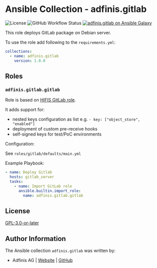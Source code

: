 # Ansible Collection - adfinis.gitlab

![License](https://img.shields.io/github/license/adfinis/ansible-collection-gitlab)
![GitHub Workflow Status](https://img.shields.io/github/actions/workflow/status/adfinis/ansible-collection-gitlab/ansible-lint.yml)
[![adfinis.gitlab on Ansible Galaxy](https://img.shields.io/badge/collection-adfinis.gitlab-blue)](https://galaxy.ansible.com/ui/repo/published/adfinis/gitlab/)


This role deploys GitLab package on Debian server.

To use the role add following to the `requirements.yml`:

```yaml
collections:
  - name: adfinis.gitlab
    version: 1.0.0
```

## Roles

### `adfinis.gitlab.gitlab`

Role is based on [HIFIS GitLab role](https://github.com/hifis-net/ansible-collection-toolkit/tree/main/roles/gitlab).

It adds support for:
- nested keys configuration as list e.g. `- key: ["object_store", "enabled"]`
- deployment of custom pre-receive hooks
- self-signed keys for test/PoC environments

Configuration:

See `roles/gitlab/defaults/main.yml`

Example Playbook:

```yaml
- name: Deploy Gitlab
  hosts: gitlab_server
  tasks:
    - name: Import GitLab role
      ansible.builtin.import_role:
        name: adfinis.gitlab.gitlab
```

## License

[GPL-3.0-or-later](https://github.com/adfinis-sygroup/ansible-collection-gitlab/blob/main/LICENSE)

## Author Information

The Ansible collection `adfinis.gitlab` was written by:

* Adfinis AG | [Website](https://www.adfinis.com/) | [GitHub](https://github.com/adfinis)
